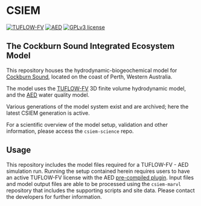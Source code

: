 # CSIEM

[![TUFLOW-FV](https://img.shields.io/badge/TUFLOW--FV-2020.008-yellow)](https://tuflow.com/products/tuflow-fv/)
[![AED](https://img.shields.io/badge/AED-2.0.5-brightgreen)](https://aquatic.science.uwa.edu.au/research/models/AED/quickstart.html)
[![GPLv3 license](https://img.shields.io/badge/License-GPLv3-blue.svg)](http://perso.crans.org/besson/LICENSE.html)


## The Cockburn Sound Integrated Ecosystem Model

This repository houses the hydrodynamic-biogeochemical model for [Cockburn Sound](https://en.wikipedia.org/wiki/Cockburn_Sound), located on the coast of Perth, Western Australia.

The model uses the [TUFLOW-FV](https://www.tuflow.com/products/tuflow-fv/) 3D finite volume hydrodynamic model, and the [AED](https://aquaticecodynamics.github.io/aed-science/) water quality model.

Various generations of the model system exist and are archived; here the latest CSIEM generation is active.

For a scientific overview of the model setup, validation and other information, please access the `csiem-science` repo.

## Usage

This repository includes the model files required for a TUFLOW-FV - AED simulation run. Running the setup contained herein requires users to have an active TUFLOW-FV license with the AED [pre-compiled plugin](https://aquatic.science.uwa.edu.au/research/models/AED/quickstart.html). Input files and model output files are able to be processed using the `csiem-marvl` repository that includes the supporting scripts and site data. Please contact the developers for further information.
